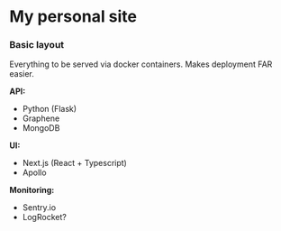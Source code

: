 # My personal site

### Basic layout

Everything to be served via docker containers. Makes deployment FAR easier.

**API:**

- Python (Flask)
- Graphene
- MongoDB

**UI:**

- Next.js (React + Typescript)
- Apollo

**Monitoring:**

- Sentry.io
- LogRocket?
